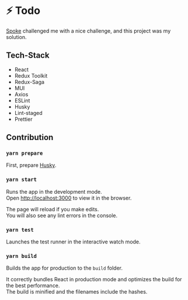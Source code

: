 # ⚡ Todo

[Spoke](https://spoke.ai/) challenged me with a nice challenge, and this project was my solution.

## Tech-Stack

- React
- Redux Toolkit
- Redux-Saga
- MUI
- Axios
- ESLint
- Husky
- Lint-staged
- Prettier

## Contribution

### `yarn prepare`

First, prepare [Husky](https://github.com/typicode/husky).

### `yarn start`

Runs the app in the development mode.\
Open [http://localhost:3000](http://localhost:3000) to view it in the browser.

The page will reload if you make edits.\
You will also see any lint errors in the console.

### `yarn test`

Launches the test runner in the interactive watch mode.

### `yarn build`

Builds the app for production to the `build` folder.

It correctly bundles React in production mode and optimizes the build for the best performance.\
The build is minified and the filenames include the hashes.
